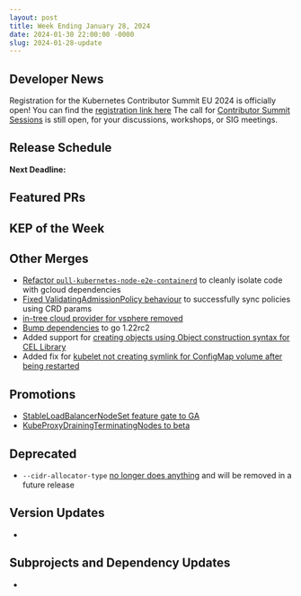 ```yaml
---
layout: post
title: Week Ending January 28, 2024
date: 2024-01-30 22:00:00 -0000
slug: 2024-01-28-update
---
```


## Developer News

Registration for the Kubernetes Contributor Summit EU 2024 is officially open! You can find the [registration link here](https://www.kubernetes.dev/events/2024/kcseu/registration/)
The call for [Contributor Summit Sessions](https://docs.google.com/forms/d/e/1FAIpQLSfndK6hEDUQlC75_fol0NotaK_FrSC1D1EB-GTP3AsLpRecjw/viewform) is still open, for your discussions, workshops, or SIG meetings.


## Release Schedule

**Next Deadline:**


## Featured PRs


## KEP of the Week


## Other Merges

* [Refactor `pull-kubernetes-node-e2e-containerd`](https://github.com/kubernetes/kubernetes/pull/123006) to cleanly isolate code with gcloud dependencies
* [Fixed ValidatingAdmissionPolicy behaviour](https://github.com/kubernetes/kubernetes/pull/123003) to successfully sync policies using CRD params
* [in-tree cloud provider for vsphere removed](https://github.com/kubernetes/kubernetes/pull/122937)
* [Bump dependencies](https://github.com/kubernetes/kubernetes/pull/122889) to go 1.22rc2
* Added support for [creating objects using Object construction syntax for CEL Library](https://github.com/kubernetes/kubernetes/pull/122886)
* Added fix for [kubelet not creating symlink for ConfigMap volume after being restarted](https://github.com/kubernetes/kubernetes/pull/122807)

## Promotions

* [StableLoadBalancerNodeSet feature gate to GA](https://github.com/kubernetes/kubernetes/pull/122961)
* [KubeProxyDrainingTerminatingNodes to beta](https://github.com/kubernetes/kubernetes/pull/122958)

## Deprecated

* `--cidr-allocator-type` [no longer does anything](https://github.com/kubernetes/kubernetes/pull/123011) and will be removed in a future release

## Version Updates

*

## Subprojects and Dependency Updates

*
